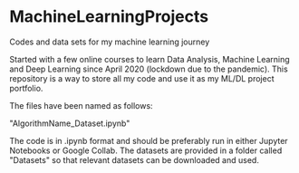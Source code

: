 # MachineLearningProjects
Codes and data sets for my machine learning journey

Started with a few online courses to learn Data Analysis, Machine Learning and Deep Learning since April 2020 (lockdown due to the pandemic). This repository is a way to store all my code and use it as my ML/DL project portfolio.

The files have been named as follows:

"AlgorithmName_Dataset.ipynb"

The code is in .ipynb format and should be preferably run in either Jupyter Notebooks or Google Collab. The datasets are provided in a folder called "Datasets" so that relevant datasets can be downloaded and used.
